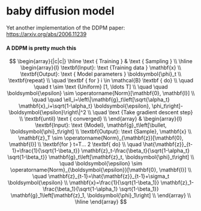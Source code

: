 # baby diffusion model

Yet another implementation of the DDPM paper: https://arxiv.org/abs/2006.11239

#### A DDPM is pretty much this

$$
\begin{array}{|c|c|}
\hline \text { Training } & \text { Sampling } \\
\hline \begin{array}{l}
\textbf{Input}: \text {Training data } \mathbf{x} \\
\textbf{Output}: \text { Model parameters } \boldsymbol{\phi}_t \\
\textbf{repeat} \\
\quad  \textbf { for } i \in \mathcal{B} \textbf { do} \\
\quad \quad t \sim \text {Uniform} [1, \ldots T] \\
\quad \quad \boldsymbol{\epsilon} \sim \operatorname{Norm}[\mathbf{0}, \mathbf{I}] \\
\quad \quad \ell_i=\left\|\mathbf{g}_t\left[\sqrt{\alpha_t} \mathbf{x}_i+\sqrt{1-\alpha_t} \boldsymbol{\epsilon}, \phi_t\right]-\boldsymbol{\epsilon}\right\|^2 \\
\quad \text {Take gradient descent step} \\
\textbf{until} \text { converged} \\
\end{array} & \begin{array}{l}
\textbf{Input}: \text {Model}, \mathbf{g}_t\left[\bullet, \boldsymbol{\phi}_t\right] \\
\textbf{Output}: \text {Sample}, \mathbf{x} \\
\mathbf{z}_T \sim \operatorname{Norm}_{\mathbf{z}}[\mathbf{0}, \mathbf{I}] \\
\textbf{for } t=T... 2 \textbf{ do} \\
\quad \hat{\mathbf{z}}_{t-1}=\frac{1}{\sqrt{1-\beta_t}} \mathbf{z}_t-\frac{\beta_t}{\sqrt{1-\alpha_t} \sqrt{1-\beta_t}} \mathbf{g}_t\left[\mathbf{z}_t, \boldsymbol{\phi}_t\right] \\
\quad \boldsymbol{\epsilon} \sim \operatorname{Norm}_{\boldsymbol{\epsilon}}[\mathbf{0}, \mathbf{I}] \\
\quad \mathbf{z}_{t-1}=\hat{\mathbf{z}}_{t-1}+\sigma_t \boldsymbol{\epsilon} \\
\mathbf{x}=\frac{1}{\sqrt{1-\beta_1}} \mathbf{z}_1-\frac{\beta_1}{\sqrt{1-\alpha_1} \sqrt{1-\beta_1}} \mathbf{g}_1\left[\mathbf{z}_1, \boldsymbol{\phi}_1\right] \\
\end{array} \\
\hline
\end{array}
$$